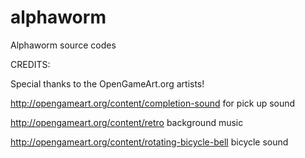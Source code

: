 alphaworm
=========

Alphaworm source codes


CREDITS:

Special thanks to the OpenGameArt.org artists!

http://opengameart.org/content/completion-sound for pick up sound

http://opengameart.org/content/retro background music

http://opengameart.org/content/rotating-bicycle-bell bicycle sound
